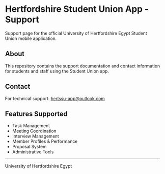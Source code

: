 # Hertfordshire Student Union App - Support

Support page for the official University of Hertfordshire Egypt Student Union mobile application.

## About

This repository contains the support documentation and contact information for students and staff using the Student Union app.

## Contact

For technical support: hertssu-app@outlook.com

## Features Supported

- Task Management
- Meeting Coordination  
- Interview Management
- Member Profiles & Performance
- Proposal System
- Administrative Tools

---

University of Hertfordshire Egypt
